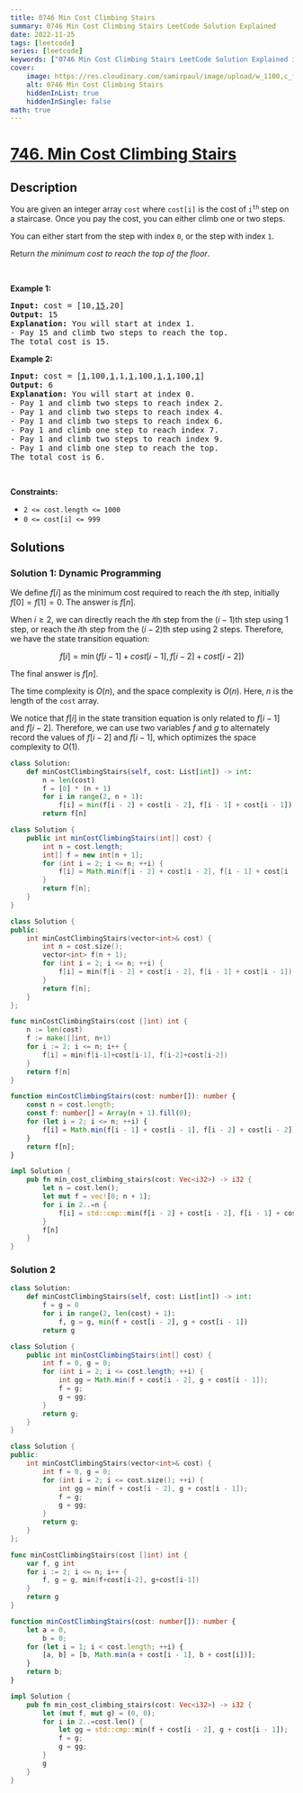 ```yaml
---
title: 0746 Min Cost Climbing Stairs
summary: 0746 Min Cost Climbing Stairs LeetCode Solution Explained
date: 2022-11-25
tags: [leetcode]
series: [leetcode]
keywords: ["0746 Min Cost Climbing Stairs LeetCode Solution Explained in all languages", "0746 Min Cost Climbing Stairs", "LeetCode", "leetcode solution in Python3 C++ Java Go PHP Ruby Swift TypeScript Rust C# JavaScript C", "GeeksforGeeks", "InterviewBit", "Coding Ninjas", "HackerRank", "HackerEarth", "CodeChef", "TopCoder", "AlgoExpert", "freeCodeCamp", "Codeforces", "GitHub", "AtCoder", "Samir Paul"]
cover:
    image: https://res.cloudinary.com/samirpaul/image/upload/w_1100,c_fit,co_rgb:FFFFFF,l_text:Arial_75_bold:0746 Min Cost Climbing Stairs - Solution Explained/problem-solving.webp
    alt: 0746 Min Cost Climbing Stairs
    hiddenInList: true
    hiddenInSingle: false
math: true
---
```



# [746. Min Cost Climbing Stairs](https://leetcode.com/problems/min-cost-climbing-stairs)


## Description

<p>You are given an integer array <code>cost</code> where <code>cost[i]</code> is the cost of <code>i<sup>th</sup></code> step on a staircase. Once you pay the cost, you can either climb one or two steps.</p>

<p>You can either start from the step with index <code>0</code>, or the step with index <code>1</code>.</p>

<p>Return <em>the minimum cost to reach the top of the floor</em>.</p>

<p>&nbsp;</p>
<p><strong class="example">Example 1:</strong></p>

<pre>
<strong>Input:</strong> cost = [10,<u>15</u>,20]
<strong>Output:</strong> 15
<strong>Explanation:</strong> You will start at index 1.
- Pay 15 and climb two steps to reach the top.
The total cost is 15.
</pre>

<p><strong class="example">Example 2:</strong></p>

<pre>
<strong>Input:</strong> cost = [<u>1</u>,100,<u>1</u>,1,<u>1</u>,100,<u>1</u>,<u>1</u>,100,<u>1</u>]
<strong>Output:</strong> 6
<strong>Explanation:</strong> You will start at index 0.
- Pay 1 and climb two steps to reach index 2.
- Pay 1 and climb two steps to reach index 4.
- Pay 1 and climb two steps to reach index 6.
- Pay 1 and climb one step to reach index 7.
- Pay 1 and climb two steps to reach index 9.
- Pay 1 and climb one step to reach the top.
The total cost is 6.
</pre>

<p>&nbsp;</p>
<p><strong>Constraints:</strong></p>

<ul>
	<li><code>2 &lt;= cost.length &lt;= 1000</code></li>
	<li><code>0 &lt;= cost[i] &lt;= 999</code></li>
</ul>

## Solutions

### Solution 1: Dynamic Programming

We define $f[i]$ as the minimum cost required to reach the $i$th step, initially $f[0] = f[1] = 0$. The answer is $f[n]$.

When $i \ge 2$, we can directly reach the $i$th step from the $(i - 1)$th step using $1$ step, or reach the $i$th step from the $(i - 2)$th step using $2$ steps. Therefore, we have the state transition equation:

$$
f[i] = \min(f[i - 1] + cost[i - 1], f[i - 2] + cost[i - 2])
$$

The final answer is $f[n]$.

The time complexity is $O(n)$, and the space complexity is $O(n)$. Here, $n$ is the length of the `cost` array.

We notice that $f[i]$ in the state transition equation is only related to $f[i - 1]$ and $f[i - 2]$. Therefore, we can use two variables $f$ and $g$ to alternately record the values of $f[i - 2]$ and $f[i - 1]$, which optimizes the space complexity to $O(1)$.

<!-- tabs:start -->

```python
class Solution:
    def minCostClimbingStairs(self, cost: List[int]) -> int:
        n = len(cost)
        f = [0] * (n + 1)
        for i in range(2, n + 1):
            f[i] = min(f[i - 2] + cost[i - 2], f[i - 1] + cost[i - 1])
        return f[n]
```

```java
class Solution {
    public int minCostClimbingStairs(int[] cost) {
        int n = cost.length;
        int[] f = new int[n + 1];
        for (int i = 2; i <= n; ++i) {
            f[i] = Math.min(f[i - 2] + cost[i - 2], f[i - 1] + cost[i - 1]);
        }
        return f[n];
    }
}
```

```cpp
class Solution {
public:
    int minCostClimbingStairs(vector<int>& cost) {
        int n = cost.size();
        vector<int> f(n + 1);
        for (int i = 2; i <= n; ++i) {
            f[i] = min(f[i - 2] + cost[i - 2], f[i - 1] + cost[i - 1]);
        }
        return f[n];
    }
};
```

```go
func minCostClimbingStairs(cost []int) int {
	n := len(cost)
	f := make([]int, n+1)
	for i := 2; i <= n; i++ {
		f[i] = min(f[i-1]+cost[i-1], f[i-2]+cost[i-2])
	}
	return f[n]
}
```

```ts
function minCostClimbingStairs(cost: number[]): number {
    const n = cost.length;
    const f: number[] = Array(n + 1).fill(0);
    for (let i = 2; i <= n; ++i) {
        f[i] = Math.min(f[i - 1] + cost[i - 1], f[i - 2] + cost[i - 2]);
    }
    return f[n];
}
```

```rust
impl Solution {
    pub fn min_cost_climbing_stairs(cost: Vec<i32>) -> i32 {
        let n = cost.len();
        let mut f = vec![0; n + 1];
        for i in 2..=n {
            f[i] = std::cmp::min(f[i - 2] + cost[i - 2], f[i - 1] + cost[i - 1]);
        }
        f[n]
    }
}
```

<!-- tabs:end -->

### Solution 2

<!-- tabs:start -->

```python
class Solution:
    def minCostClimbingStairs(self, cost: List[int]) -> int:
        f = g = 0
        for i in range(2, len(cost) + 1):
            f, g = g, min(f + cost[i - 2], g + cost[i - 1])
        return g
```

```java
class Solution {
    public int minCostClimbingStairs(int[] cost) {
        int f = 0, g = 0;
        for (int i = 2; i <= cost.length; ++i) {
            int gg = Math.min(f + cost[i - 2], g + cost[i - 1]);
            f = g;
            g = gg;
        }
        return g;
    }
}
```

```cpp
class Solution {
public:
    int minCostClimbingStairs(vector<int>& cost) {
        int f = 0, g = 0;
        for (int i = 2; i <= cost.size(); ++i) {
            int gg = min(f + cost[i - 2], g + cost[i - 1]);
            f = g;
            g = gg;
        }
        return g;
    }
};
```

```go
func minCostClimbingStairs(cost []int) int {
	var f, g int
	for i := 2; i <= n; i++ {
		f, g = g, min(f+cost[i-2], g+cost[i-1])
	}
	return g
}
```

```ts
function minCostClimbingStairs(cost: number[]): number {
    let a = 0,
        b = 0;
    for (let i = 1; i < cost.length; ++i) {
        [a, b] = [b, Math.min(a + cost[i - 1], b + cost[i])];
    }
    return b;
}
```

```rust
impl Solution {
    pub fn min_cost_climbing_stairs(cost: Vec<i32>) -> i32 {
        let (mut f, mut g) = (0, 0);
        for i in 2..=cost.len() {
            let gg = std::cmp::min(f + cost[i - 2], g + cost[i - 1]);
            f = g;
            g = gg;
        }
        g
    }
}
```

<!-- tabs:end -->

<!-- end -->

